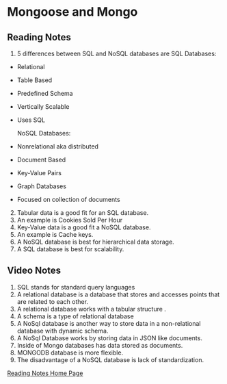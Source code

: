 # Mongoose and Mongo

## Reading Notes

1. 5 differences between SQL and NoSQL databases are 
  SQL Databases:
- Relational
- Table Based
- Predefined Schema
- Vertically Scalable
- Uses SQL

  NoSQL Databases:
- Nonrelational aka distributed
- Document Based
- Key-Value Pairs
- Graph Databases
- Focused on collection of documents

2. Tabular data is a good fit for an SQL database.
3. An example is Cookies Sold Per Hour
4. Key-Value data is a good fit a NoSQL database.
5. An example is Cache keys.
6. A NoSQL database is best for hierarchical data storage.
7. A SQL database is best for scalability.
 
## Video Notes

1. SQL stands for standard query languages
2. A relational database is a database that stores and accesses points that are related to each other.
3. A relational database works with a tabular structure .
4. A schema is a type of relational database
5. A NoSql database is another way to store data in a non-relational database with dynamic schema.
6. A NoSql Database works by storing data in JSON like documents.
7. Inside of Mongo databases has data stored as documents.
8. MONGODB database is more flexible.
9. The disadvantage of a NoSQL database is lack of standardization.


[Reading Notes Home Page](README.md)